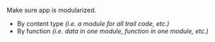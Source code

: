 Make sure app is modularized.

* By content type _(i.e. a module for all trail code, etc.)_
* By function _(i.e. data in one module, function in one module, etc.)_